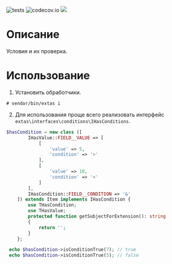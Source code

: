 ![tests](https://github.com/jeyroik/extas-conditions/workflows/PHP%20Composer/badge.svg?branch=master&event=push)
![codecov.io](https://codecov.io/gh/jeyroik/extas-conditions/coverage.svg?branch=master) 
<a href="https://codeclimate.com/github/jeyroik/extas-conditions/maintainability"><img src="https://api.codeclimate.com/v1/badges/75161f4b9667f6a7d3d6/maintainability" /></a>

# Описание

Условия и их проверка.

# Использование

1. Установить обработчики.

`# vendor/bin/extas i`

2. Для использования проще всего реализовать интерфейс `extas\interfaces\conditions\IHasConditions`.

```php
$hasCondition = new class ([
        IHasValue::FIELD__VALUE => [
            [
                'value' => 5,
                'condition' => '>'
            ],
            [
                'value' => 10,
                'condition' => '<'
            ]
        ],
        IHasCondition::FIELD__CONDITION => '&'
    ]) extends Item implements IHasCondition {
        use THasCondition;
        use THasValue;
        protected function getSubjectForExtension(): string
        {
            return '';
        }
    };

 echo $hasCondition->isConditionTrue(7); // true
 echo $hasCondition->isConditionTrue(5); // false
```

